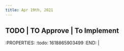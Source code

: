 ```yaml
---
title: Apr 19th, 2021
---
```


## TODO    | TO Approve | To Implement
:PROPERTIES:
:todo: 1618865903499
:END:
        |
